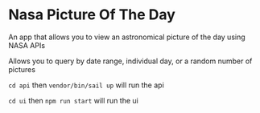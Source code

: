 # Nasa Picture Of The Day

An app that allows you to view an astronomical picture of the day using NASA APIs

Allows you to query by date range, individual day, or a random number of pictures

`cd api` then `vendor/bin/sail up` will run the api

`cd ui` then `npm run start` will run the ui


